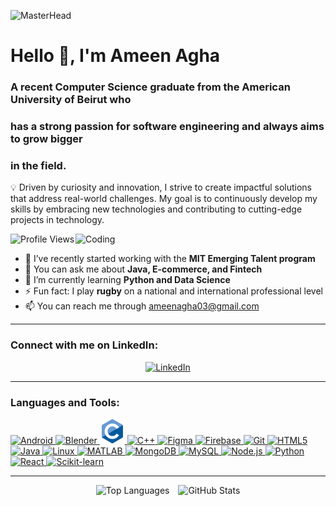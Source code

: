 ![MasterHead](https://www.michaelpage.com/sites/michaelpage.com/files/2021-07/tech_sectors_growing_fastest_970x388.png)

# Hello 👋, I'm Ameen Agha

### A recent Computer Science graduate from the American University of Beirut who 
### has a strong passion for software engineering and always aims to grow bigger 
### in the field.

💡 Driven by curiosity and innovation, I strive to create impactful solutions that 
address real-world challenges. My goal is to continuously develop my skills by 
embracing new technologies and contributing to cutting-edge projects in technology.

<img align="right" alt="Coding" width="400" 
src="https://cdn.dribbble.com/users/1292677/screenshots/6139167/avento.gif" />

![Profile Views](https://komarev.com/ghpvc/?username=ameen-agha&label=Profile%20views&color=0e75b6&style=flat)

- 🔭 I’ve recently started working with the **MIT Emerging Talent program**  
- 💬 You can ask me about **Java, E-commerce, and Fintech**  
- 🌱 I’m currently learning **Python and Data Science**  
- ⚡ Fun fact: I play **rugby** on a national and international professional level  
- 📫 You can reach me through [ameenagha03@gmail.com](mailto:ameenagha03@gmail.com)

---

### Connect with me on LinkedIn:
<p align="center">
  <a href="https://linkedin.com/in/ameen-agha" target="_blank">
    <img src="https://raw.githubusercontent.com/rahuldkjain/github-profile-readme-generator/
    master/src/images/icons/Social/linked-in-alt.svg" alt="LinkedIn" height="30" width="40" />
  </a>
</p>

---

### Languages and Tools:
<p>
  <a href="https://developer.android.com" target="_blank">
    <img src="https://raw.githubusercontent.com/devicons/devicon/master/icons/android/
    android-original-wordmark.svg" alt="Android" width="40" height="40" />
  </a>
  <a href="https://www.blender.org/" target="_blank">
    <img src="https://download.blender.org/branding/community/blender_community_badge_white.svg" 
    alt="Blender" width="40" height="40" />
  </a>
  <a href="https://www.cprogramming.com/" target="_blank">
    <img src="https://raw.githubusercontent.com/devicons/devicon/master/icons/c/c-original.svg" 
    alt="C" width="40" height="40" />
  </a>
  <a href="https://www.w3schools.com/cpp/" target="_blank">
    <img src="https://raw.githubusercontent.com/devicons/devicon/master/icons/cplusplus/
    cplusplus-original.svg" alt="C++" width="40" height="40" />
  </a>
  <a href="https://www.figma.com/" target="_blank">
    <img src="https://www.vectorlogo.zone/logos/figma/figma-icon.svg" alt="Figma" width="40" 
    height="40" />
  </a>
  <a href="https://firebase.google.com/" target="_blank">
    <img src="https://www.vectorlogo.zone/logos/firebase/firebase-icon.svg" alt="Firebase" 
    width="40" height="40" />
  </a>
  <a href="https://git-scm.com/" target="_blank">
    <img src="https://www.vectorlogo.zone/logos/git-scm/git-scm-icon.svg" alt="Git" width="40" 
    height="40" />
  </a>
  <a href="https://www.w3.org/html/" target="_blank">
    <img src="https://raw.githubusercontent.com/devicons/devicon/master/icons/html5/
    html5-original-wordmark.svg" alt="HTML5" width="40" height="40" />
  </a>
  <a href="https://www.java.com" target="_blank">
    <img src="https://raw.githubusercontent.com/devicons/devicon/master/icons/java/
    java-original.svg" alt="Java" width="40" height="40" />
  </a>
  <a href="https://www.linux.org/" target="_blank">
    <img src="https://raw.githubusercontent.com/devicons/devicon/master/icons/linux/
    linux-original.svg" alt="Linux" width="40" height="40" />
  </a>
  <a href="https://www.mathworks.com/" target="_blank">
    <img src="https://upload.wikimedia.org/wikipedia/commons/2/21/Matlab_Logo.png" 
    alt="MATLAB" width="40" height="40" />
  </a>
  <a href="https://www.mongodb.com/" target="_blank">
    <img src="https://raw.githubusercontent.com/devicons/devicon/master/icons/mongodb/
    mongodb-original-wordmark.svg" alt="MongoDB" width="40" height="40" />
  </a>
  <a href="https://www.mysql.com/" target="_blank">
    <img src="https://raw.githubusercontent.com/devicons/devicon/master/icons/mysql/
    mysql-original-wordmark.svg" alt="MySQL" width="40" height="40" />
  </a>
  <a href="https://nodejs.org" target="_blank">
    <img src="https://raw.githubusercontent.com/devicons/devicon/master/icons/nodejs/
    nodejs-original-wordmark.svg" alt="Node.js" width="40" height="40" />
  </a>
  <a href="https://www.python.org" target="_blank">
    <img src="https://raw.githubusercontent.com/devicons/devicon/master/icons/python/
    python-original.svg" alt="Python" width="40" height="40" />
  </a>
  <a href="https://reactjs.org/" target="_blank">
    <img src="https://raw.githubusercontent.com/devicons/devicon/master/icons/react/
    react-original-wordmark.svg" alt="React" width="40" height="40" />
  </a>
  <a href="https://scikit-learn.org/" target="_blank">
    <img src="https://upload.wikimedia.org/wikipedia/commons/0/05/Scikit_learn_logo_small.svg" 
    alt="Scikit-learn" width="40" height="40" />
  </a>
</p>

---

<div align="center">
  <img src="https://github-readme-stats.vercel.app/api/top-langs?username=ameen-agha&show_icons=true&locale=en&layout=compact" 
  alt="Top Languages" style="margin-right: 10px;" />
  <img src="https://github-readme-stats.vercel.app/api?username=ameen-agha&show_icons=true&locale=en" 
  alt="GitHub Stats" />
</div>
